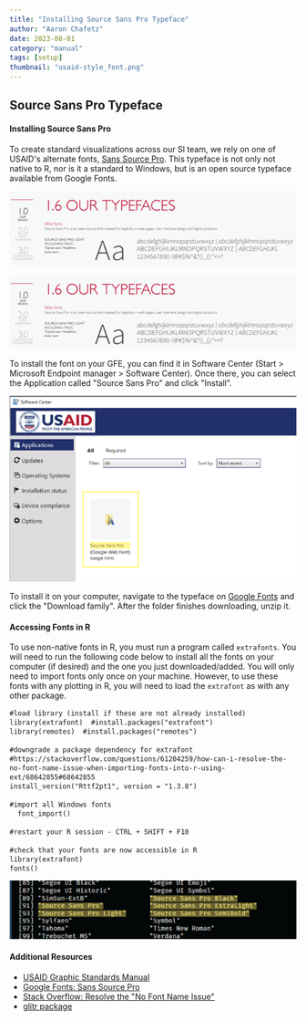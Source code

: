 ```yaml
---
title: "Installing Source Sans Pro Typeface"
author: "Aaron Chafetz"
date: 2023-08-01
category: "manual"
tags: [setup]
thumbnail: "usaid-style_font.png"
---
```


## Source Sans Pro Typeface

#### Installing Source Sans Pro

To create standard visualizations across our SI team, we rely on one of USAID's alternate fonts, [Sans Source Pro](https://fonts.google.com/specimen/Source+Sans+Pro). This typeface is not only not native to R, nor is it a standard to Windows, but is an open source typeface available from Google Fonts.

![Snapshot from USAID's Graphic Standards and Partner Co-Branding Guide showing the web typeface as Source Sans Pro Light](/assets/img/reference/usaid-style_font.png)

![Source Sans Pro Font](/assets/img/reference/typeface_setup-usaid-style_font.png)

To install the font on your GFE, you can find it in Software Center (Start \> Microsoft Endpoint manager \> Software Center). Once there, you can select the Application called "Source Sans Pro" and click "Install".

![Software Center window with Source Sans Pro highlighted](/assets/img/reference/typeface_setup-software-center_font.png)

To install it on your computer, navigate to the typeface on [Google Fonts](https://fonts.google.com/specimen/Source+Sans+Pro) and click the "Download family". After the folder finishes downloading, unzip it.

#### Accessing Fonts in R

To use non-native fonts in R, you must run a program called `extrafonts`. You will need to run the following code below to install all the fonts on your computer (if desired) and the one you just downloaded/added. You will only need to import fonts only once on your machine. However, to use these fonts with any plotting in R, you will need to load the `extrafont` as with any other package.

    #load library (install if these are not already installed)
    library(extrafont)  #install.packages("extrafont")
    library(remotes)  #install.packages("remotes")

    #downgrade a package dependency for extrafont
    #https://stackoverflow.com/questions/61204259/how-can-i-resolve-the-no-font-name-issue-when-importing-fonts-into-r-using-ext/68642855#68642855
    install_version("Rttf2pt1", version = "1.3.8")

    #import all Windows fonts
      font_import()
      
    #restart your R session - CTRL + SHIFT + F10

    #check that your fonts are now accessible in R
    library(extrafont)
    fonts()

![Output in R Console showing Source Sans Pro family installed](/assets/img/reference/typeface_setup-typeface_installed.png)

#### Additional Resources

-   [USAID Graphic Standards Manual](https://www.usaid.gov/branding/gsm)
-   [Google Fonts: Sans Source Pro](https://fonts.google.com/specimen/Source+Sans+Pro)
-   [Stack Overflow: Resolve the "No Font Name Issue"](https://stackoverflow.com/questions/61204259/how-can-i-resolve-the-no-font-name-issue-when-importing-fonts-into-r-using-ext/68642855#68642855)
-   [glitr package](https://usaid-oha-si.github.io/glitr/)
